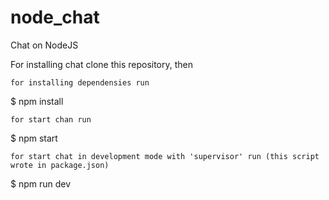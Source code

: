 # node_chat

Chat on NodeJS

For installing chat clone this repository, then

    for installing dependensies run

$ npm install

    for start chan run

$ npm start

    for start chat in development mode with 'supervisor' run (this script wrote in package.json)

$ npm run dev

